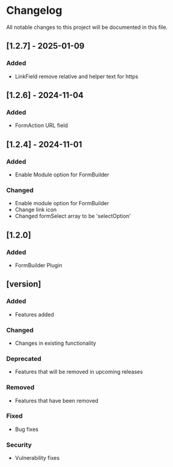 # Changelog

All notable changes to this project will be documented in this file.

## [1.2.7] - 2025-01-09
### Added
- LinkField remove relative and helper text for https

## [1.2.6] - 2024-11-04
### Added
- FormAction URL field

## [1.2.4] - 2024-11-01
### Added
- Enable Module option for FormBuilder
### Changed
- Enable module option for FormBuilder
- Change link icon
- Changed formSelect array to be 'selectOption'


## [1.2.0]
### Added
- FormBuilder Plugin



## [version]
### Added
- Features added
### Changed
- Changes in existing functionality
### Deprecated
- Features that will be removed in upcoming releases
### Removed
- Features that have been removed
### Fixed
- Bug fixes
### Security
- Vulnerability fixes